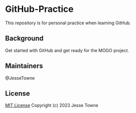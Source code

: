 # GitHub-Practice
This repository is for personal practice when learning GitHub.

## Background
Get started with GitHub and get ready for the MOGO project.

## Maintainers
@JesseTowne

## License
[MIT License](https://github.com/JesseTowne/GitHub-Practice/blob/main/LICENSE) Copyright (c) 2023 Jesse Towne